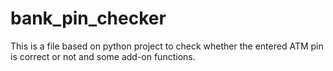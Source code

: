 # bank_pin_checker
This is a file based on python project to check whether the entered ATM pin is correct or not and some add-on functions.
